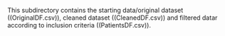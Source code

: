 This subdirectory contains the starting data/original dataset ((OriginalDF.csv)), cleaned dataset ((CleanedDF.csv)) and filtered datar according to inclusion criteria ((PatientsDF.csv)).
